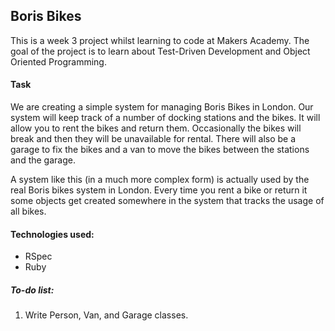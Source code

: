 Boris Bikes
------------

This is a week 3 project whilst learning to code at Makers Academy. The goal of the project is to learn about Test-Driven Development and Object Oriented Programming.

#### Task
We are creating a simple system for managing Boris Bikes in London. Our system will keep track of a number of docking stations and the bikes. 
It will allow you to rent the bikes and return them. Occasionally the bikes will break and then they will be unavailable for rental. 
There will also be a garage to fix the bikes and a van to move the bikes between the stations and the garage.

A system like this (in a much more complex form) is actually used by the real Boris bikes system in London. 
Every time you rent a bike or return it some objects get created somewhere in the system that tracks the usage of all bikes.

#### Technologies used:
+ RSpec
+ Ruby

##### To-do list:
1. Write Person, Van, and Garage classes.
